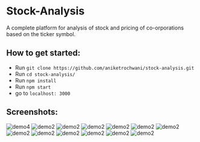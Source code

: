 # Stock-Analysis
A complete platform for analysis of stock and pricing of co-orporations based on the ticker symbol.

## How to get started:
  - Run `git clone https://github.com/aniketrochwani/stock-analysis.git`
  - Run `cd stock-analysis/`
  - Run `npm install`
  - Run `npm start`
  - go to `localhost: 3000` 

## Screenshots:
  ![demo4](./assets/S1.png?raw=true)
  ![demo2](./assets/S2.png?raw=true)
  ![demo2](./assets/S3.png?raw=true)
  ![demo2](./assets/S4.png?raw=true)
  ![demo2](./assets/S5.png?raw=true)
  ![demo2](./assets/S6.png?raw=true)
  ![demo2](./assets/S7.png?raw=true)
  ![demo2](./assets/S8.png?raw=true)
  ![demo2](./assets/S9.png?raw=true)
  ![demo2](./assets/S10.png?raw=true)
  ![demo2](./assets/S11.png?raw=true)
  ![demo2](./assets/S12.png?raw=true)
  ![demo2](./assets/S13.png?raw=true)